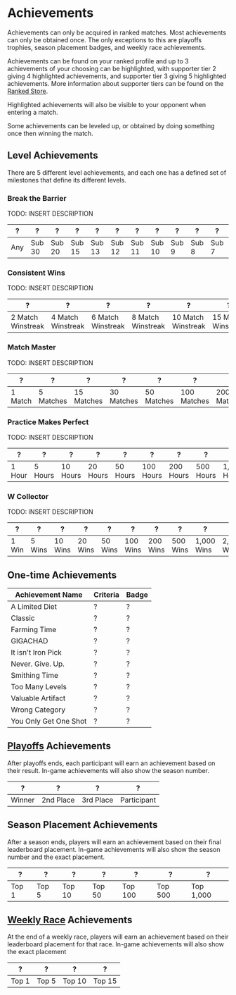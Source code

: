 # Achievements

Achievements can only be acquired in ranked matches. Most achievements can only be obtained once. The only exceptions to this are playoffs trophies, season placement badges, and weekly race achievements.

Achievements can be found on your ranked profile and up to 3 achievements of your choosing can be highlighted, with supporter tier 2 giving 4 highlighted achievements, and supporter tier 3 giving 5 highlighted achievements. More information about supporter tiers can be found on the [Ranked Store](https://mcsrranked.com/store).

Highlighted achievements will also be visible to your opponent when entering a match.

Some achievements can be leveled up, or obtained by doing something once then winning the match.

## Level Achievements

There are 5 different level achievements, and each one has a defined set of milestones that define its different levels.

### Break the Barrier

TODO: INSERT DESCRIPTION

| ?   | ?      | ?      | ?      | ?      | ?      | ?      | ?      | ?     | ?     | ?     | ?     |
| --- | ------ | ------ | ------ | ------ | ------ | ------ | ------ | ----- | ----- | ----- | ----- |
| Any | Sub 30 | Sub 20 | Sub 15 | Sub 13 | Sub 12 | Sub 11 | Sub 10 | Sub 9 | Sub 8 | Sub 7 | Sub 6 |

### Consistent Wins

TODO: INSERT DESCRIPTION

| ?                 | ?                 | ?                 | ?                 | ?                  | ?                  | ?                  | ?                  |
| ----------------- | ----------------- | ----------------- | ----------------- | ------------------ | ------------------ | ------------------ | ------------------ |
| 2 Match Winstreak | 4 Match Winstreak | 6 Match Winstreak | 8 Match Winstreak | 10 Match Winstreak | 15 Match Winstreak | 20 Match Winstreak | 25 Match Winstreak |

### Match Master

TODO: INSERT DESCRIPTION

| ?       | ?         | ?          | ?          | ?          | ?           | ?           | ?           | ?             | ?             | ?             | ?              |
| ------- | --------- | ---------- | ---------- | ---------- | ----------- | ----------- | ----------- | ------------- | ------------- | ------------- | -------------- |
| 1 Match | 5 Matches | 15 Matches | 30 Matches | 50 Matches | 100 Matches | 200 Matches | 500 Matches | 1,000 Matches | 2,000 Matches | 5,000 Matches | 10,000 Matches |

### Practice Makes Perfect

TODO: INSERT DESCRIPTION

| ?      | ?       | ?        | ?        | ?        | ?         | ?         | ?         | ?           | ?           | ?           | ?            |
| ------ | ------- | -------- | -------- | -------- | --------- | --------- | --------- | ----------- | ----------- | ----------- | ------------ |
| 1 Hour | 5 Hours | 10 Hours | 20 Hours | 50 Hours | 100 Hours | 200 Hours | 500 Hours | 1,000 Hours | 2,000 Hours | 5,000 Hours | 10,000 Hours |

### W Collector

TODO: INSERT DESCRIPTION

| ?     | ?      | ?       | ?       | ?       | ?        | ?        | ?        | ?          | ?          | ?          | ?           |
| ----- | ------ | ------- | ------- | ------- | -------- | -------- | -------- | ---------- | ---------- | ---------- | ----------- |
| 1 Win | 5 Wins | 10 Wins | 20 Wins | 50 Wins | 100 Wins | 200 Wins | 500 Wins | 1,000 Wins | 2,000 Wins | 5,000 Wins | 10,000 Wins |

## One-time Achievements

| Achievement Name      | Criteria | Badge |
| --------------------- | -------- | ----- |
| A Limited Diet        | ?        | ?     |
| Classic               | ?        | ?     |
| Farming Time          | ?        | ?     |
| GIGACHAD              | ?        | ?     |
| It isn't Iron Pick    | ?        | ?     |
| Never. Give. Up.      | ?        | ?     |
| Smithing Time         | ?        | ?     |
| Too Many Levels       | ?        | ?     |
| Valuable Artifact     | ?        | ?     |
| Wrong Category        | ?        | ?     |
| You Only Get One Shot | ?        | ?     |

## [Playoffs](/playoffs/bracket) Achievements
After playoffs ends, each participant will earn an achievement based on their result. In-game achievements will also show the season number.

| ?      | ?         | ?         | ?           |
| ------ | --------- | --------- | ----------- |
| Winner | 2nd Place | 3rd Place | Participant |

## Season Placement Achievements

After a season ends, players will earn an achievement based on their final leaderboard placement. In-game achievements will also show the season number and the exact placement.

| ?     | ?     | ?      | ?      | ?       | ?       | ?         |
| ----- | ----- | ------ | ------ | ------- | ------- | --------- |
| Top 1 | Top 5 | Top 10 | Top 50 | Top 100 | Top 500 | Top 1,000 |

## [Weekly Race](/gameplay/weekly_race) Achievements

At the end of a weekly race, players will earn an achievement based on their leaderboard placement for that race. In-game achievements will also show the exact placement

| ?     | ?     | ?      | ?      |
| ----- | ----- | ------ | ------ |
| Top 1 | Top 5 | Top 10 | Top 15 |
